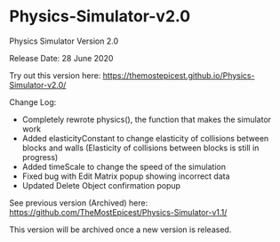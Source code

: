 # Physics-Simulator-v2.0
Physics Simulator Version 2.0

Release Date: 28 June 2020

Try out this version here: https://themostepicest.github.io/Physics-Simulator-v2.0/

Change Log:

- Completely rewrote physics(), the function that makes the simulator work
- Added elasticityConstant to change elasticity of collisions between blocks and walls (Elasticity of collisions between blocks is still in progress)
- Added timeScale to change the speed of the simulation
- Fixed bug with Edit Matrix popup showing incorrect data
- Updated Delete Object confirmation popup

See previous version (Archived) here: https://github.com/TheMostEpicest/Physics-Simulator-v1.1/

This version will be archived once a new version is released.
